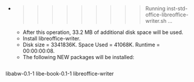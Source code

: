 * >>>>>>>>> Running inst-std-office-libreoffice-writer.sh ...
  * After this operation, 33.2 MB of additional disk space will be used.
  * Install libreoffice-writer.
  * Disk size = 3341836K. Space Used = 41068K. Runtime = 00:00:00:08.
  * The following NEW packages will be installed:
  ```bash
libabw-0.1-1 libe-book-0.1-1 libreoffice-writer
  ```
